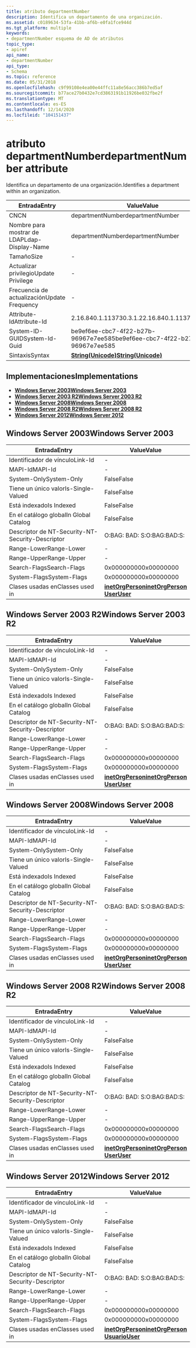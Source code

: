 ```yaml
---
title: atributo departmentNumber
description: Identifica un departamento de una organización.
ms.assetid: c0189634-53fa-41bb-af6b-e0fa1fce944d
ms.tgt_platform: multiple
keywords:
- departmentNumber esquema de AD de atributos
topic_type:
- apiref
api_name:
- departmentNumber
api_type:
- Schema
ms.topic: reference
ms.date: 05/31/2018
ms.openlocfilehash: c9f99108e4ea00e44ffc11a8e56acc386b7ed5af
ms.sourcegitcommit: b77ace27b0432e7cd3863191b11926be032fbe2f
ms.translationtype: MT
ms.contentlocale: es-ES
ms.lasthandoff: 12/14/2020
ms.locfileid: "104151437"
---
```

# <a name="departmentnumber-attribute"></a><span data-ttu-id="f7fd7-104">atributo departmentNumber</span><span class="sxs-lookup"><span data-stu-id="f7fd7-104">departmentNumber attribute</span></span>

<span data-ttu-id="f7fd7-105">Identifica un departamento de una organización.</span><span class="sxs-lookup"><span data-stu-id="f7fd7-105">Identifies a department within an organization.</span></span>



| <span data-ttu-id="f7fd7-106">Entrada</span><span class="sxs-lookup"><span data-stu-id="f7fd7-106">Entry</span></span> | <span data-ttu-id="f7fd7-107">Value</span><span class="sxs-lookup"><span data-stu-id="f7fd7-107">Value</span></span> |
|-------------------|---------------------------------------------|
| <span data-ttu-id="f7fd7-108">CN</span><span class="sxs-lookup"><span data-stu-id="f7fd7-108">CN</span></span>                | <span data-ttu-id="f7fd7-109">departmentNumber</span><span class="sxs-lookup"><span data-stu-id="f7fd7-109">departmentNumber</span></span>                            |
| <span data-ttu-id="f7fd7-110">Nombre para mostrar de LDAP</span><span class="sxs-lookup"><span data-stu-id="f7fd7-110">Ldap-Display-Name</span></span> | <span data-ttu-id="f7fd7-111">departmentNumber</span><span class="sxs-lookup"><span data-stu-id="f7fd7-111">departmentNumber</span></span>                            |
| <span data-ttu-id="f7fd7-112">Tamaño</span><span class="sxs-lookup"><span data-stu-id="f7fd7-112">Size</span></span>              | \-                                          |
| <span data-ttu-id="f7fd7-113">Actualizar privilegio</span><span class="sxs-lookup"><span data-stu-id="f7fd7-113">Update Privilege</span></span>  | \-                                          |
| <span data-ttu-id="f7fd7-114">Frecuencia de actualización</span><span class="sxs-lookup"><span data-stu-id="f7fd7-114">Update Frequency</span></span>  | \-                                          |
| <span data-ttu-id="f7fd7-115">Attribute-Id</span><span class="sxs-lookup"><span data-stu-id="f7fd7-115">Attribute-Id</span></span>      | <span data-ttu-id="f7fd7-116">2.16.840.1.113730.3.1.2</span><span class="sxs-lookup"><span data-stu-id="f7fd7-116">2.16.840.1.113730.3.1.2</span></span>                     |
| <span data-ttu-id="f7fd7-117">System-ID-GUID</span><span class="sxs-lookup"><span data-stu-id="f7fd7-117">System-Id-Guid</span></span>    | <span data-ttu-id="f7fd7-118">be9ef6ee-cbc7-4f22-b27b-96967e7ee585</span><span class="sxs-lookup"><span data-stu-id="f7fd7-118">be9ef6ee-cbc7-4f22-b27b-96967e7ee585</span></span>        |
| <span data-ttu-id="f7fd7-119">Sintaxis</span><span class="sxs-lookup"><span data-stu-id="f7fd7-119">Syntax</span></span>            | [<span data-ttu-id="f7fd7-120">**String(Unicode)**</span><span class="sxs-lookup"><span data-stu-id="f7fd7-120">**String(Unicode)**</span></span>](s-string-unicode.md) |



## <a name="implementations"></a><span data-ttu-id="f7fd7-121">Implementaciones</span><span class="sxs-lookup"><span data-stu-id="f7fd7-121">Implementations</span></span>

-   [<span data-ttu-id="f7fd7-122">**Windows Server 2003**</span><span class="sxs-lookup"><span data-stu-id="f7fd7-122">**Windows Server 2003**</span></span>](#windows-server-2003)
-   [<span data-ttu-id="f7fd7-123">**Windows Server 2003 R2**</span><span class="sxs-lookup"><span data-stu-id="f7fd7-123">**Windows Server 2003 R2**</span></span>](#windows-server-2003-r2)
-   [<span data-ttu-id="f7fd7-124">**Windows Server 2008**</span><span class="sxs-lookup"><span data-stu-id="f7fd7-124">**Windows Server 2008**</span></span>](#windows-server-2008)
-   [<span data-ttu-id="f7fd7-125">**Windows Server 2008 R2**</span><span class="sxs-lookup"><span data-stu-id="f7fd7-125">**Windows Server 2008 R2**</span></span>](#windows-server-2008-r2)
-   [<span data-ttu-id="f7fd7-126">**Windows Server 2012**</span><span class="sxs-lookup"><span data-stu-id="f7fd7-126">**Windows Server 2012**</span></span>](#windows-server-2012)

## <a name="windows-server-2003"></a><span data-ttu-id="f7fd7-127">Windows Server 2003</span><span class="sxs-lookup"><span data-stu-id="f7fd7-127">Windows Server 2003</span></span>



| <span data-ttu-id="f7fd7-128">Entrada</span><span class="sxs-lookup"><span data-stu-id="f7fd7-128">Entry</span></span> | <span data-ttu-id="f7fd7-129">Value</span><span class="sxs-lookup"><span data-stu-id="f7fd7-129">Value</span></span> |
|------------------------|---------------------------------------------------------------------------------------|
| <span data-ttu-id="f7fd7-130">Identificador de vínculo</span><span class="sxs-lookup"><span data-stu-id="f7fd7-130">Link-Id</span></span>                | \-                                                                                    |
| <span data-ttu-id="f7fd7-131">MAPI-Id</span><span class="sxs-lookup"><span data-stu-id="f7fd7-131">MAPI-Id</span></span>                | \-                                                                                    |
| <span data-ttu-id="f7fd7-132">System-Only</span><span class="sxs-lookup"><span data-stu-id="f7fd7-132">System-Only</span></span>            | <span data-ttu-id="f7fd7-133">False</span><span class="sxs-lookup"><span data-stu-id="f7fd7-133">False</span></span>                                                                                 |
| <span data-ttu-id="f7fd7-134">Tiene un único valor</span><span class="sxs-lookup"><span data-stu-id="f7fd7-134">Is-Single-Valued</span></span>       | <span data-ttu-id="f7fd7-135">False</span><span class="sxs-lookup"><span data-stu-id="f7fd7-135">False</span></span>                                                                                 |
| <span data-ttu-id="f7fd7-136">Está indexado</span><span class="sxs-lookup"><span data-stu-id="f7fd7-136">Is Indexed</span></span>             | <span data-ttu-id="f7fd7-137">False</span><span class="sxs-lookup"><span data-stu-id="f7fd7-137">False</span></span>                                                                                 |
| <span data-ttu-id="f7fd7-138">En el catálogo global</span><span class="sxs-lookup"><span data-stu-id="f7fd7-138">In Global Catalog</span></span>      | <span data-ttu-id="f7fd7-139">False</span><span class="sxs-lookup"><span data-stu-id="f7fd7-139">False</span></span>                                                                                 |
| <span data-ttu-id="f7fd7-140">Descriptor de NT-Security-</span><span class="sxs-lookup"><span data-stu-id="f7fd7-140">NT-Security-Descriptor</span></span> | <span data-ttu-id="f7fd7-141">O:BAG: BAD: S:</span><span class="sxs-lookup"><span data-stu-id="f7fd7-141">O:BAG:BAD:S:</span></span>                                                                          |
| <span data-ttu-id="f7fd7-142">Range-Lower</span><span class="sxs-lookup"><span data-stu-id="f7fd7-142">Range-Lower</span></span>            | \-                                                                                    |
| <span data-ttu-id="f7fd7-143">Range-Upper</span><span class="sxs-lookup"><span data-stu-id="f7fd7-143">Range-Upper</span></span>            | \-                                                                                    |
| <span data-ttu-id="f7fd7-144">Search-Flags</span><span class="sxs-lookup"><span data-stu-id="f7fd7-144">Search-Flags</span></span>           | <span data-ttu-id="f7fd7-145">0x00000000</span><span class="sxs-lookup"><span data-stu-id="f7fd7-145">0x00000000</span></span>                                                                            |
| <span data-ttu-id="f7fd7-146">System-Flags</span><span class="sxs-lookup"><span data-stu-id="f7fd7-146">System-Flags</span></span>           | <span data-ttu-id="f7fd7-147">0x00000000</span><span class="sxs-lookup"><span data-stu-id="f7fd7-147">0x00000000</span></span>                                                                            |
| <span data-ttu-id="f7fd7-148">Clases usadas en</span><span class="sxs-lookup"><span data-stu-id="f7fd7-148">Classes used in</span></span>        | [<span data-ttu-id="f7fd7-149">**inetOrgPerson**</span><span class="sxs-lookup"><span data-stu-id="f7fd7-149">**inetOrgPerson**</span></span>](c-inetorgperson.md)<br/> [<span data-ttu-id="f7fd7-150">**User**</span><span class="sxs-lookup"><span data-stu-id="f7fd7-150">**User**</span></span>](c-user.md)<br/> |



## <a name="windows-server-2003-r2"></a><span data-ttu-id="f7fd7-151">Windows Server 2003 R2</span><span class="sxs-lookup"><span data-stu-id="f7fd7-151">Windows Server 2003 R2</span></span>



| <span data-ttu-id="f7fd7-152">Entrada</span><span class="sxs-lookup"><span data-stu-id="f7fd7-152">Entry</span></span> | <span data-ttu-id="f7fd7-153">Value</span><span class="sxs-lookup"><span data-stu-id="f7fd7-153">Value</span></span> |
|------------------------|---------------------------------------------------------------------------------------|
| <span data-ttu-id="f7fd7-154">Identificador de vínculo</span><span class="sxs-lookup"><span data-stu-id="f7fd7-154">Link-Id</span></span>                | \-                                                                                    |
| <span data-ttu-id="f7fd7-155">MAPI-Id</span><span class="sxs-lookup"><span data-stu-id="f7fd7-155">MAPI-Id</span></span>                | \-                                                                                    |
| <span data-ttu-id="f7fd7-156">System-Only</span><span class="sxs-lookup"><span data-stu-id="f7fd7-156">System-Only</span></span>            | <span data-ttu-id="f7fd7-157">False</span><span class="sxs-lookup"><span data-stu-id="f7fd7-157">False</span></span>                                                                                 |
| <span data-ttu-id="f7fd7-158">Tiene un único valor</span><span class="sxs-lookup"><span data-stu-id="f7fd7-158">Is-Single-Valued</span></span>       | <span data-ttu-id="f7fd7-159">False</span><span class="sxs-lookup"><span data-stu-id="f7fd7-159">False</span></span>                                                                                 |
| <span data-ttu-id="f7fd7-160">Está indexado</span><span class="sxs-lookup"><span data-stu-id="f7fd7-160">Is Indexed</span></span>             | <span data-ttu-id="f7fd7-161">False</span><span class="sxs-lookup"><span data-stu-id="f7fd7-161">False</span></span>                                                                                 |
| <span data-ttu-id="f7fd7-162">En el catálogo global</span><span class="sxs-lookup"><span data-stu-id="f7fd7-162">In Global Catalog</span></span>      | <span data-ttu-id="f7fd7-163">False</span><span class="sxs-lookup"><span data-stu-id="f7fd7-163">False</span></span>                                                                                 |
| <span data-ttu-id="f7fd7-164">Descriptor de NT-Security-</span><span class="sxs-lookup"><span data-stu-id="f7fd7-164">NT-Security-Descriptor</span></span> | <span data-ttu-id="f7fd7-165">O:BAG: BAD: S:</span><span class="sxs-lookup"><span data-stu-id="f7fd7-165">O:BAG:BAD:S:</span></span>                                                                          |
| <span data-ttu-id="f7fd7-166">Range-Lower</span><span class="sxs-lookup"><span data-stu-id="f7fd7-166">Range-Lower</span></span>            | \-                                                                                    |
| <span data-ttu-id="f7fd7-167">Range-Upper</span><span class="sxs-lookup"><span data-stu-id="f7fd7-167">Range-Upper</span></span>            | \-                                                                                    |
| <span data-ttu-id="f7fd7-168">Search-Flags</span><span class="sxs-lookup"><span data-stu-id="f7fd7-168">Search-Flags</span></span>           | <span data-ttu-id="f7fd7-169">0x00000000</span><span class="sxs-lookup"><span data-stu-id="f7fd7-169">0x00000000</span></span>                                                                            |
| <span data-ttu-id="f7fd7-170">System-Flags</span><span class="sxs-lookup"><span data-stu-id="f7fd7-170">System-Flags</span></span>           | <span data-ttu-id="f7fd7-171">0x00000000</span><span class="sxs-lookup"><span data-stu-id="f7fd7-171">0x00000000</span></span>                                                                            |
| <span data-ttu-id="f7fd7-172">Clases usadas en</span><span class="sxs-lookup"><span data-stu-id="f7fd7-172">Classes used in</span></span>        | [<span data-ttu-id="f7fd7-173">**inetOrgPerson**</span><span class="sxs-lookup"><span data-stu-id="f7fd7-173">**inetOrgPerson**</span></span>](c-inetorgperson.md)<br/> [<span data-ttu-id="f7fd7-174">**User**</span><span class="sxs-lookup"><span data-stu-id="f7fd7-174">**User**</span></span>](c-user.md)<br/> |



## <a name="windows-server-2008"></a><span data-ttu-id="f7fd7-175">Windows Server 2008</span><span class="sxs-lookup"><span data-stu-id="f7fd7-175">Windows Server 2008</span></span>



| <span data-ttu-id="f7fd7-176">Entrada</span><span class="sxs-lookup"><span data-stu-id="f7fd7-176">Entry</span></span> | <span data-ttu-id="f7fd7-177">Value</span><span class="sxs-lookup"><span data-stu-id="f7fd7-177">Value</span></span> |
|------------------------|---------------------------------------------------------------------------------------|
| <span data-ttu-id="f7fd7-178">Identificador de vínculo</span><span class="sxs-lookup"><span data-stu-id="f7fd7-178">Link-Id</span></span>                | \-                                                                                    |
| <span data-ttu-id="f7fd7-179">MAPI-Id</span><span class="sxs-lookup"><span data-stu-id="f7fd7-179">MAPI-Id</span></span>                | \-                                                                                    |
| <span data-ttu-id="f7fd7-180">System-Only</span><span class="sxs-lookup"><span data-stu-id="f7fd7-180">System-Only</span></span>            | <span data-ttu-id="f7fd7-181">False</span><span class="sxs-lookup"><span data-stu-id="f7fd7-181">False</span></span>                                                                                 |
| <span data-ttu-id="f7fd7-182">Tiene un único valor</span><span class="sxs-lookup"><span data-stu-id="f7fd7-182">Is-Single-Valued</span></span>       | <span data-ttu-id="f7fd7-183">False</span><span class="sxs-lookup"><span data-stu-id="f7fd7-183">False</span></span>                                                                                 |
| <span data-ttu-id="f7fd7-184">Está indexado</span><span class="sxs-lookup"><span data-stu-id="f7fd7-184">Is Indexed</span></span>             | <span data-ttu-id="f7fd7-185">False</span><span class="sxs-lookup"><span data-stu-id="f7fd7-185">False</span></span>                                                                                 |
| <span data-ttu-id="f7fd7-186">En el catálogo global</span><span class="sxs-lookup"><span data-stu-id="f7fd7-186">In Global Catalog</span></span>      | <span data-ttu-id="f7fd7-187">False</span><span class="sxs-lookup"><span data-stu-id="f7fd7-187">False</span></span>                                                                                 |
| <span data-ttu-id="f7fd7-188">Descriptor de NT-Security-</span><span class="sxs-lookup"><span data-stu-id="f7fd7-188">NT-Security-Descriptor</span></span> | <span data-ttu-id="f7fd7-189">O:BAG: BAD: S:</span><span class="sxs-lookup"><span data-stu-id="f7fd7-189">O:BAG:BAD:S:</span></span>                                                                          |
| <span data-ttu-id="f7fd7-190">Range-Lower</span><span class="sxs-lookup"><span data-stu-id="f7fd7-190">Range-Lower</span></span>            | \-                                                                                    |
| <span data-ttu-id="f7fd7-191">Range-Upper</span><span class="sxs-lookup"><span data-stu-id="f7fd7-191">Range-Upper</span></span>            | \-                                                                                    |
| <span data-ttu-id="f7fd7-192">Search-Flags</span><span class="sxs-lookup"><span data-stu-id="f7fd7-192">Search-Flags</span></span>           | <span data-ttu-id="f7fd7-193">0x00000000</span><span class="sxs-lookup"><span data-stu-id="f7fd7-193">0x00000000</span></span>                                                                            |
| <span data-ttu-id="f7fd7-194">System-Flags</span><span class="sxs-lookup"><span data-stu-id="f7fd7-194">System-Flags</span></span>           | <span data-ttu-id="f7fd7-195">0x00000000</span><span class="sxs-lookup"><span data-stu-id="f7fd7-195">0x00000000</span></span>                                                                            |
| <span data-ttu-id="f7fd7-196">Clases usadas en</span><span class="sxs-lookup"><span data-stu-id="f7fd7-196">Classes used in</span></span>        | [<span data-ttu-id="f7fd7-197">**inetOrgPerson**</span><span class="sxs-lookup"><span data-stu-id="f7fd7-197">**inetOrgPerson**</span></span>](c-inetorgperson.md)<br/> [<span data-ttu-id="f7fd7-198">**User**</span><span class="sxs-lookup"><span data-stu-id="f7fd7-198">**User**</span></span>](c-user.md)<br/> |



## <a name="windows-server-2008-r2"></a><span data-ttu-id="f7fd7-199">Windows Server 2008 R2</span><span class="sxs-lookup"><span data-stu-id="f7fd7-199">Windows Server 2008 R2</span></span>



| <span data-ttu-id="f7fd7-200">Entrada</span><span class="sxs-lookup"><span data-stu-id="f7fd7-200">Entry</span></span> | <span data-ttu-id="f7fd7-201">Value</span><span class="sxs-lookup"><span data-stu-id="f7fd7-201">Value</span></span> |
|------------------------|---------------------------------------------------------------------------------------|
| <span data-ttu-id="f7fd7-202">Identificador de vínculo</span><span class="sxs-lookup"><span data-stu-id="f7fd7-202">Link-Id</span></span>                | \-                                                                                    |
| <span data-ttu-id="f7fd7-203">MAPI-Id</span><span class="sxs-lookup"><span data-stu-id="f7fd7-203">MAPI-Id</span></span>                | \-                                                                                    |
| <span data-ttu-id="f7fd7-204">System-Only</span><span class="sxs-lookup"><span data-stu-id="f7fd7-204">System-Only</span></span>            | <span data-ttu-id="f7fd7-205">False</span><span class="sxs-lookup"><span data-stu-id="f7fd7-205">False</span></span>                                                                                 |
| <span data-ttu-id="f7fd7-206">Tiene un único valor</span><span class="sxs-lookup"><span data-stu-id="f7fd7-206">Is-Single-Valued</span></span>       | <span data-ttu-id="f7fd7-207">False</span><span class="sxs-lookup"><span data-stu-id="f7fd7-207">False</span></span>                                                                                 |
| <span data-ttu-id="f7fd7-208">Está indexado</span><span class="sxs-lookup"><span data-stu-id="f7fd7-208">Is Indexed</span></span>             | <span data-ttu-id="f7fd7-209">False</span><span class="sxs-lookup"><span data-stu-id="f7fd7-209">False</span></span>                                                                                 |
| <span data-ttu-id="f7fd7-210">En el catálogo global</span><span class="sxs-lookup"><span data-stu-id="f7fd7-210">In Global Catalog</span></span>      | <span data-ttu-id="f7fd7-211">False</span><span class="sxs-lookup"><span data-stu-id="f7fd7-211">False</span></span>                                                                                 |
| <span data-ttu-id="f7fd7-212">Descriptor de NT-Security-</span><span class="sxs-lookup"><span data-stu-id="f7fd7-212">NT-Security-Descriptor</span></span> | <span data-ttu-id="f7fd7-213">O:BAG: BAD: S:</span><span class="sxs-lookup"><span data-stu-id="f7fd7-213">O:BAG:BAD:S:</span></span>                                                                          |
| <span data-ttu-id="f7fd7-214">Range-Lower</span><span class="sxs-lookup"><span data-stu-id="f7fd7-214">Range-Lower</span></span>            | \-                                                                                    |
| <span data-ttu-id="f7fd7-215">Range-Upper</span><span class="sxs-lookup"><span data-stu-id="f7fd7-215">Range-Upper</span></span>            | \-                                                                                    |
| <span data-ttu-id="f7fd7-216">Search-Flags</span><span class="sxs-lookup"><span data-stu-id="f7fd7-216">Search-Flags</span></span>           | <span data-ttu-id="f7fd7-217">0x00000000</span><span class="sxs-lookup"><span data-stu-id="f7fd7-217">0x00000000</span></span>                                                                            |
| <span data-ttu-id="f7fd7-218">System-Flags</span><span class="sxs-lookup"><span data-stu-id="f7fd7-218">System-Flags</span></span>           | <span data-ttu-id="f7fd7-219">0x00000000</span><span class="sxs-lookup"><span data-stu-id="f7fd7-219">0x00000000</span></span>                                                                            |
| <span data-ttu-id="f7fd7-220">Clases usadas en</span><span class="sxs-lookup"><span data-stu-id="f7fd7-220">Classes used in</span></span>        | [<span data-ttu-id="f7fd7-221">**inetOrgPerson**</span><span class="sxs-lookup"><span data-stu-id="f7fd7-221">**inetOrgPerson**</span></span>](c-inetorgperson.md)<br/> [<span data-ttu-id="f7fd7-222">**User**</span><span class="sxs-lookup"><span data-stu-id="f7fd7-222">**User**</span></span>](c-user.md)<br/> |



## <a name="windows-server-2012"></a><span data-ttu-id="f7fd7-223">Windows Server 2012</span><span class="sxs-lookup"><span data-stu-id="f7fd7-223">Windows Server 2012</span></span>



| <span data-ttu-id="f7fd7-224">Entrada</span><span class="sxs-lookup"><span data-stu-id="f7fd7-224">Entry</span></span> | <span data-ttu-id="f7fd7-225">Value</span><span class="sxs-lookup"><span data-stu-id="f7fd7-225">Value</span></span> |
|------------------------|---------------------------------------------------------------------------------------|
| <span data-ttu-id="f7fd7-226">Identificador de vínculo</span><span class="sxs-lookup"><span data-stu-id="f7fd7-226">Link-Id</span></span>                | \-                                                                                    |
| <span data-ttu-id="f7fd7-227">MAPI-Id</span><span class="sxs-lookup"><span data-stu-id="f7fd7-227">MAPI-Id</span></span>                | \-                                                                                    |
| <span data-ttu-id="f7fd7-228">System-Only</span><span class="sxs-lookup"><span data-stu-id="f7fd7-228">System-Only</span></span>            | <span data-ttu-id="f7fd7-229">False</span><span class="sxs-lookup"><span data-stu-id="f7fd7-229">False</span></span>                                                                                 |
| <span data-ttu-id="f7fd7-230">Tiene un único valor</span><span class="sxs-lookup"><span data-stu-id="f7fd7-230">Is-Single-Valued</span></span>       | <span data-ttu-id="f7fd7-231">False</span><span class="sxs-lookup"><span data-stu-id="f7fd7-231">False</span></span>                                                                                 |
| <span data-ttu-id="f7fd7-232">Está indexado</span><span class="sxs-lookup"><span data-stu-id="f7fd7-232">Is Indexed</span></span>             | <span data-ttu-id="f7fd7-233">False</span><span class="sxs-lookup"><span data-stu-id="f7fd7-233">False</span></span>                                                                                 |
| <span data-ttu-id="f7fd7-234">En el catálogo global</span><span class="sxs-lookup"><span data-stu-id="f7fd7-234">In Global Catalog</span></span>      | <span data-ttu-id="f7fd7-235">False</span><span class="sxs-lookup"><span data-stu-id="f7fd7-235">False</span></span>                                                                                 |
| <span data-ttu-id="f7fd7-236">Descriptor de NT-Security-</span><span class="sxs-lookup"><span data-stu-id="f7fd7-236">NT-Security-Descriptor</span></span> | <span data-ttu-id="f7fd7-237">O:BAG: BAD: S:</span><span class="sxs-lookup"><span data-stu-id="f7fd7-237">O:BAG:BAD:S:</span></span>                                                                          |
| <span data-ttu-id="f7fd7-238">Range-Lower</span><span class="sxs-lookup"><span data-stu-id="f7fd7-238">Range-Lower</span></span>            | \-                                                                                    |
| <span data-ttu-id="f7fd7-239">Range-Upper</span><span class="sxs-lookup"><span data-stu-id="f7fd7-239">Range-Upper</span></span>            | \-                                                                                    |
| <span data-ttu-id="f7fd7-240">Search-Flags</span><span class="sxs-lookup"><span data-stu-id="f7fd7-240">Search-Flags</span></span>           | <span data-ttu-id="f7fd7-241">0x00000000</span><span class="sxs-lookup"><span data-stu-id="f7fd7-241">0x00000000</span></span>                                                                            |
| <span data-ttu-id="f7fd7-242">System-Flags</span><span class="sxs-lookup"><span data-stu-id="f7fd7-242">System-Flags</span></span>           | <span data-ttu-id="f7fd7-243">0x00000000</span><span class="sxs-lookup"><span data-stu-id="f7fd7-243">0x00000000</span></span>                                                                            |
| <span data-ttu-id="f7fd7-244">Clases usadas en</span><span class="sxs-lookup"><span data-stu-id="f7fd7-244">Classes used in</span></span>        | [<span data-ttu-id="f7fd7-245">**inetOrgPerson**</span><span class="sxs-lookup"><span data-stu-id="f7fd7-245">**inetOrgPerson**</span></span>](c-inetorgperson.md)<br/> [<span data-ttu-id="f7fd7-246">**Usuario**</span><span class="sxs-lookup"><span data-stu-id="f7fd7-246">**User**</span></span>](c-user.md)<br/> |



 

 






